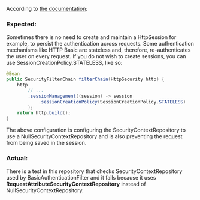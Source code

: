 According to [the documentation](https://docs.spring.io/spring-security/reference/servlet/authentication/session-management.html#stateless-authentication):

### Expected:

Sometimes there is no need to create and maintain a HttpSession for example, to persist the authentication across requests. Some authentication mechanisms like HTTP Basic are stateless and, therefore, re-authenticates the user on every request.
If you do not wish to create sessions, you can use SessionCreationPolicy.STATELESS, like so:

```java
@Bean
public SecurityFilterChain filterChain(HttpSecurity http) {
    http
        // ...
        .sessionManagement((session) -> session
            .sessionCreationPolicy(SessionCreationPolicy.STATELESS)
        );
    return http.build();
}
```

The above configuration is configuring the SecurityContextRepository to use a NullSecurityContextRepository and is also preventing the request from being saved in the session.

### Actual:

There is a test in this repository that checks SecurityContextRepository used by BasicAuthenticationFilter
and it fails because it uses **RequestAttributeSecurityContextRepository** instead of NullSecurityContextRepository.
